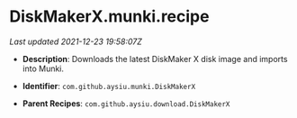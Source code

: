 # DiskMakerX.munki.recipe

_Last updated 2021-12-23 19:58:07Z_

- **Description**: Downloads the latest DiskMaker X disk image and imports into Munki.

- **Identifier**: `com.github.aysiu.munki.DiskMakerX`

- **Parent Recipes**: `com.github.aysiu.download.DiskMakerX`